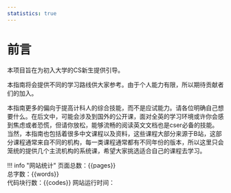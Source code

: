 ```yaml
---
statistics: true
---
```



# 前言

本项目旨在为初入大学的CS新生提供引导。

本指南将会提供不同的学习路线供大家参考。由于个人能力有限，所以期待贡献者们的加入。

本指南更多的偏向于提高计科人的综合技能，而不是应试能力。请各位明确自己想要什么。在后文中，可能会涉及到国外的公开课，面对全英的学习环境或许你会感到焦虑或者恐慌，但请你放松，能够流畅的阅读英文文档也是cser必备的技能。当然，本指南也包括着很多中文课程以及资料，这些课程大部分来源于B站，这部分课程通常来自不同的机构，每一类课程通常都有不同年份的版本，所以这里只会笼统的提供几个主流机构的系统课，希望大家挑选适合自己的课程去学习。

!!! info "网站统计"
    页面总数：{{pages}}  
    总字数：{{words}}  
    代码块行数：{{codes}} 
    网站运行时间：<span id="web-time"></span>



<script>
var _hmt = _hmt || [];
(function() {
  var hm = document.createElement("script");
  hm.src = "https://hm.baidu.com/hm.js?28f18450da302a3ecb5dafd02685a81f";
  var s = document.getElementsByTagName("script")[0]; 
  s.parentNode.insertBefore(hm, s);
})();
</script>

<script>
function updateTime() {
    var date = new Date();
    var now = date.getTime();
    var startDate = new Date("2024/06/25 00:00:00");
    var start = startDate.getTime();
    var diff = now - start;
    var y, d, h, m;
    y = Math.floor(diff / (365 * 24 * 3600 * 1000));
    diff -= y * 365 * 24 * 3600 * 1000;
    d = Math.floor(diff / (24 * 3600 * 1000));
    h = Math.floor(diff / (3600 * 1000) % 24);
    m = Math.floor(diff / (60 * 1000) % 60);
    if (y == 0) {
        document.getElementById("web-time").innerHTML = d + "<span class=\"heti-spacing\"> </span>天<span class=\"heti-spacing\"> </span>" + h + "<span class=\"heti-spacing\"> </span>小时<span class=\"heti-spacing\"> </span>" + m + "<span class=\"heti-spacing\"> </span>分钟";
    } else {
        document.getElementById("web-time").innerHTML = y + "<span class=\"heti-spacing\"> </span>年<span class=\"heti-spacing\"> </span>" + d + "<span class=\"heti-spacing\"> </span>天<span class=\"heti-spacing\"> </span>" + h + "<span class=\"heti-spacing\"> </span>小时<span class=\"heti-spacing\"> </span>" + m + "<span class=\"heti-spacing\"> </span>分钟";
    }
    setTimeout(updateTime, 1000 * 60);
}
updateTime();
function toggle_statistics() {
    var statistics = document.getElementById("statistics");
    if (statistics.style.opacity == 0) {
        statistics.style.opacity = 1;
    } else {
        statistics.style.opacity = 0;
    }
}
</script>
